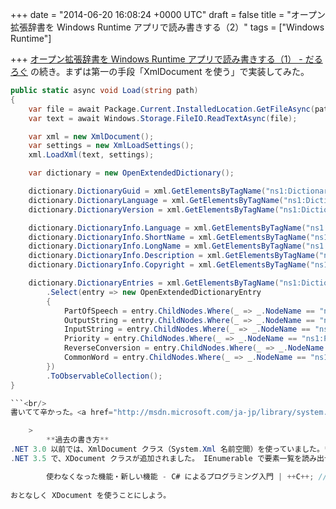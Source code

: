 
+++
date = "2014-06-20 16:08:24 +0000 UTC"
draft = false
title = "オープン拡張辞書を Windows Runtime アプリで読み書きする（2）"
tags = ["Windows Runtime"]

+++
<a href="https://blog.daruyanagi.jp/entry/2014/06/19/210043">オープン拡張辞書を Windows Runtime アプリで読み書きする（1） - だるろぐ</a> の続き。まずは第一の手段「XmlDocument を使う」で実装してみた。
```cs
public static async void Load(string path)
{
    var file = await Package.Current.InstalledLocation.GetFileAsync(path);
    var text = await Windows.Storage.FileIO.ReadTextAsync(file);

    var xml = new XmlDocument();
    var settings = new XmlLoadSettings();
    xml.LoadXml(text, settings);

    var dictionary = new OpenExtendedDictionary();

    dictionary.DictionaryGuid = xml.GetElementsByTagName("ns1:DictionaryGUID").First().InnerText;
    dictionary.DictionaryLanguage = xml.GetElementsByTagName("ns1:DictionaryLanguage").First().InnerText;
    dictionary.DictionaryVersion = xml.GetElementsByTagName("ns1:DictionaryVersion").First().InnerText;

    dictionary.DictionaryInfo.Language = xml.GetElementsByTagName("ns1:DictionaryInfo")[0].Attributes[0].NodeValue.AsString();
    dictionary.DictionaryInfo.ShortName = xml.GetElementsByTagName("ns1:ShortName").First().InnerText;
    dictionary.DictionaryInfo.LongName = xml.GetElementsByTagName("ns1:LongName").First().InnerText;
    dictionary.DictionaryInfo.Description = xml.GetElementsByTagName("ns1:Description").First().InnerText;
    dictionary.DictionaryInfo.Copyright = xml.GetElementsByTagName("ns1:Copyright").First().InnerText;

    dictionary.DictionaryEntries = xml.GetElementsByTagName("ns1:DictionaryEntry")
        .Select(entry => new OpenExtendedDictionaryEntry
        {
            PartOfSpeech = entry.ChildNodes.Where(_ => _.NodeName == "ns1:PartOfSpeech").First().InnerText,
            OutputString = entry.ChildNodes.Where(_ => _.NodeName == "ns1:OutputString").First().InnerText,
            InputString = entry.ChildNodes.Where(_ => _.NodeName == "ns1:InputString").First().InnerText,
            Priority = entry.ChildNodes.Where(_ => _.NodeName == "ns1:Priority").First().InnerText.AsInt(),
            ReverseConversion = entry.ChildNodes.Where(_ => _.NodeName == "ns1:ReverseConversion").First().InnerText.AsBool(),
            CommonWord = entry.ChildNodes.Where(_ => _.NodeName == "ns1:CommonWord").First().InnerText.AsBool(),
        })
        .ToObservableCollection();
}

```<br/>
書いてて辛かった。<a href="http://msdn.microsoft.com/ja-jp/library/system.xml.nametable(v=vs.110).aspx">NameTable Class (System.Xml) | Microsoft Docs</a> が IntelliSense で出てこないのはサポートされていないということだろうか。 <code>GetElementsByTagName()</code> とか <code>ChildNodes.Where(_ => _.NodeName == "ns1:PartOfSpeech")</code> とか、割とひどい感じだと思った。

    >
        **過去の書き方**
.NET 3.0 以前では、XmlDocument クラス（System.Xml 名前空間）を使っていました。**今の書き方**
.NET 3.5 で、XDocument クラスが追加されました。 IEnumerable で要素一覧を読み出せるので、LINQ to Objects が使えます。

        使わなくなった機能・新しい機能 - C# によるプログラミング入門 | ++C++; // 未確認飛行 C
    
おとなしく XDocument を使うことにしよう。


